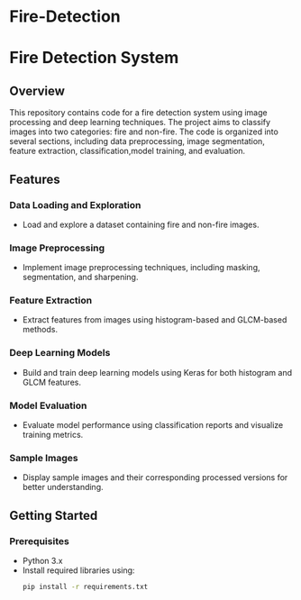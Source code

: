 # Fire-Detection
# Fire Detection System

## Overview
This repository contains code for a fire detection system using image processing and deep learning techniques. The project aims to classify images into two categories: fire and non-fire. The code is organized into several sections, including data preprocessing, image segmentation, feature extraction, classification,model training, and evaluation.

## Features

### Data Loading and Exploration
- Load and explore a dataset containing fire and non-fire images.

### Image Preprocessing
- Implement image preprocessing techniques, including masking, segmentation, and sharpening.

### Feature Extraction
- Extract features from images using histogram-based and GLCM-based methods.

### Deep Learning Models
- Build and train deep learning models using Keras for both histogram and GLCM features.

### Model Evaluation
- Evaluate model performance using classification reports and visualize training metrics.

### Sample Images
- Display sample images and their corresponding processed versions for better understanding.

## Getting Started

### Prerequisites
- Python 3.x
- Install required libraries using:
  ```bash
  pip install -r requirements.txt


